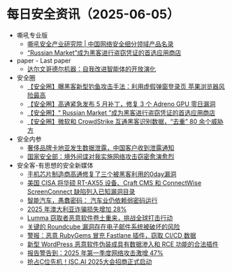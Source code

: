 # 每日安全资讯（2025-06-05）

- 嘶吼专业版
  - [嘶吼安全产业研究院 | 中国网络安全细分领域产品名录](https://mp.weixin.qq.com/s?__biz=MzI0MDY1MDU4MQ==&mid=2247582707&idx=1&sn=09220ff48f982d6c0fc48eff6fa22007)
  - [“Russian Market”成为黑客进行盗窃凭证的首选应用商店](https://mp.weixin.qq.com/s?__biz=MzI0MDY1MDU4MQ==&mid=2247582707&idx=2&sn=db51cfe2e55afdf94301cd8d7eab5d8a)
- paper - Last paper
  - [达尔文哥德尔机器：自我改进智能体的开放演化](https://paper.seebug.org/3325/)
- 安全圈
  - [【安全圈】曝黑客新型钓鱼攻击手法：利用虚假弹窗登录页 苹果浏览器风险最高](https://mp.weixin.qq.com/s?__biz=MzIzMzE4NDU1OQ==&mid=2652069999&idx=1&sn=a209b07ffec898ff64ca31b5682c918b)
  - [【安全圈】高通紧急发布 5 月补丁，修复 3 个 Adreno GPU 零日漏洞](https://mp.weixin.qq.com/s?__biz=MzIzMzE4NDU1OQ==&mid=2652069999&idx=2&sn=31032694ae0b355efabdb89fde5ebc02)
  - [【安全圈】“ Russian Market ”成为黑客进行盗窃凭证的首选应用商店](https://mp.weixin.qq.com/s?__biz=MzIzMzE4NDU1OQ==&mid=2652069999&idx=3&sn=c0b6fc5079d25dc0e21619ac4cf85871)
  - [【安全圈】微软和 CrowdStrike 互通黑客识别数据，“去重” 80 余个威胁方](https://mp.weixin.qq.com/s?__biz=MzIzMzE4NDU1OQ==&mid=2652069999&idx=4&sn=cfff29fabb6a70bf788e1d0fc8602042)
- 安全内参
  - [奢侈品牌卡地亚发生数据泄露，中国客户收到泄露通知](https://mp.weixin.qq.com/s?__biz=MzI4NDY2MDMwMw==&mid=2247514466&idx=1&sn=debf2fd5665e604de8eea37fe1da846f)
  - [国家安全部：境外间谍对我实施网络攻击窃密愈演愈烈](https://mp.weixin.qq.com/s?__biz=MzI4NDY2MDMwMw==&mid=2247514466&idx=2&sn=58610a21307ae042b3f59472e0d8afe8)
- 安全客-有思想的安全新媒体
  - [手机芯片制造商高通修复了三个被黑客利用的0day漏洞](https://www.anquanke.com/post/id/308116)
  - [美国 CISA 将华硕 RT-AX55 设备、Craft CMS 和 ConnectWise ScreenConnect 缺陷列入已知漏洞目录](https://www.anquanke.com/post/id/308112)
  - [智能汽车，愚蠢密码： 汽车业仍依赖弱密码运行](https://www.anquanke.com/post/id/308108)
  - [2025 年澳大利亚诈骗损失增加 28%](https://www.anquanke.com/post/id/308105)
  - [Lumma 窃取者恶意软件卷土重来，挑战全球打击行动](https://www.anquanke.com/post/id/308100)
  - [关键的 Roundcube 漏洞存在电子邮件系统被破坏的风险](https://www.anquanke.com/post/id/308096)
  - [警报：恶意 RubyGems 冒充 Fastlane 插件，窃取 CI/CD 数据](https://www.anquanke.com/post/id/308092)
  - [新型 WordPress 恶意软件伪装成具有数据渗入和 RCE 功能的合法插件](https://www.anquanke.com/post/id/308086)
  - [报告警告到：2025 年第一季度网络攻击激增 47%](https://www.anquanke.com/post/id/308081)
  - [抢占C位先机！ISC.AI 2025大会招商正式启动](https://www.anquanke.com/post/id/308072)
